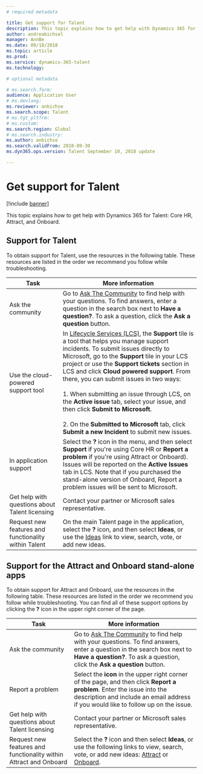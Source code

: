 ```yaml
---
# required metadata

title: Get support for Talent
description: This topic explains how to get help with Dynamics 365 for Talent.
author: andreabichsel
manager: AnnBe
ms.date: 09/18/2018
ms.topic: article
ms.prod: 
ms.service: dynamics-365-talent
ms.technology: 

# optional metadata

# ms.search.form: 
audience: Application User
# ms.devlang: 
ms.reviewer: anbichse
ms.search.scope: Talent
# ms.tgt_pltfrm: 
# ms.custom: 
ms.search.region: Global
# ms.search.industry: 
ms.author: anbichse
ms.search.validFrom: 2018-09-30
ms.dyn365.ops.version: Talent September 10, 2018 update

---
```


# Get support for Talent

[!include [banner](includes/banner.md)]

This topic explains how to get help with Dynamics 365 for Talent: Core HR, Attract, and Onboard.

## Support for Talent

To obtain support for Talent, use the resources in the following table. These resources are listed in the order we recommend you follow while troubleshooting.

| **Task**  | **More information**                  |
| --------- | ------------------------------------- |
| Ask the community | Go to [Ask The Community](https://community.dynamics.com/365/talent) to find help with your questions. To find answers, enter a question in the search box next to **Have a question?**. To ask a question, click the **Ask a question** button. |
| Use the cloud-powered support tool | In [Lifecycle Services (LCS)](https://lcs.dynamics.com/), the **Support** tile is a tool that helps you manage support incidents. To submit issues directly to Microsoft, go to the **Support** tile in your LCS project or use the **Support tickets** section in LCS and click **Cloud powered support**. From there, you can submit issues in two ways:<br></br> 1. When submitting an issue through LCS, on the **Active issue** tab, select your issue, and then click **Submit to Microsoft**.<br></br> 2. On the **Submitted to Microsoft** tab, click **Submit a new Incident** to submit new issues. |
| In application support | Select the **?** icon in the menu, and then select **Support** if you're using Core HR or **Report a problem** if you're using Attract or Onboard). Issues will be reported on the **Active Issues** tab in LCS. Note that if you purchased the stand-alone version of Onboard, Report a problem issues will be sent to Microsoft. |
| Get help with questions about Talent licensing | Contact your partner or Microsoft sales representative. |
| Request new features and functionality within Talent | On the main Talent page in the application, select the **?** icon, and then select **Ideas**, or use the [Ideas](https://experience.dynamics.com/ideas/) link to view, search, vote, or add new ideas. | 

## Support for the Attract and Onboard stand-alone apps

To obtain support for Attract and Onboard, use the resources in the following table. These resources are listed in the order we recommend you follow while troubleshooting. You can find all of these support options by clicking the **?** icon in the upper right corner of the page.

| **Task**  | **More information**                  |
| --------- | ------------------------------------- |
| Ask the community | Go to [Ask The Community](https://community.dynamics.com/365/talent) to find help with your questions. To find answers, enter a question in the search box next to **Have a question?**. To ask a question, click the **Ask a question** button. |
| Report a problem | Select the **icon** in the upper right corner of the page, and then click **Report a problem**. Enter the issue into the description and include an email address if you would like to follow up on the issue. |
| Get help with questions about Talent licensing | Contact your partner or Microsoft sales representative. |
| Request new features and functionality within Attract and Onboard | Select the **?** icon and then select **Ideas**, or use the following links to view, search, vote, or add new ideas: [Attract](https://experience.dynamics.com/ideas/categories/?forum=44d6c48a-95b0-e811-a96a-000d3a1bece3&forumName=Dynamics%20365%20for%20Talent%3A%20Attract) or [Onboard](https://experience.dynamics.com/ideas/categories/?forum=569a7fb2-8327-e911-a95a-000d3a4f3883&forumName=Dynamics%20365%20for%20Talent%3A%20Onboard). | 
